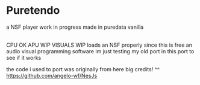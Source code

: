 # Puretendo
a NSF player work in progress made in puredata vanilla

</br> CPU OK
APU WIP
VISUALS WIP
loads an NSF properly
since this is free an audio visual programming software
im just testing my old port in this port to see if it works

the code i used to port was originally from here
big credits! ^^
https://github.com/angelo-wf/NesJs

